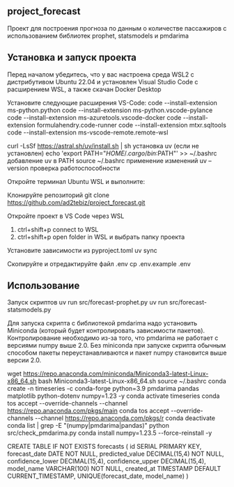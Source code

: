 ## project_forecast

Проект для построения прогноза по данным о количестве пассажиров с использованием библиотек prophet, statsmodels и pmdarima

## Установка и запуск проекта 

Перед началом убедитесь, что у вас настроена среда WSL2 с дистрибутивом Ubuntu 22.04 и установлен Visual Studio Code с расширением WSL, а также скачан Docker Desktop

Установите следующие расширения VS-Code:
code --install-extension ms-python.python
code --install-extension ms-python.vscode-pylance
code --install-extension ms-azuretools.vscode-docker
code --install-extension formulahendry.code-runner
code --install-extension mtxr.sqltools
code --install-extension ms-vscode-remote.remote-wsl

curl -LsSf https://astral.sh/uv/install.sh | sh             установка uv (если не установлен)
echo 'export PATH="$HOME/.cargo/bin:$PATH"' >> ~/.bashrc	добавление uv в PATH
source ~/.bashrc							                применение изменений
uv –version								                    проверка работоспособности

Откройте терминал Ubuntu WSL и выполните:

Клонируйте репозиторий
git clone https://github.com/ad2tebiz/project_forecast.git

Откройте проект в VS Code через WSL
1. ctrl+shift+p connect to WSL
2. ctrl+shift+p open folder in WSL и выбрать папку проекта

Установите зависимости из pyproject.toml
uv sync

Скопируйте и отредактируйте файл .env
cp .env.example .env

## Использование

Запуск скриптов
uv run src/forecast-prophet.py
uv run src/forecast-statsmodels.py

Для запуска скрипта с библиотекой pmdarima надо установить Miniconda (который будет контролировать зависимости пакетов). Контролирование необходимо из-за того, что pmdarima не работает c версиями numpy выше 2.0. Без miniconda при запуске скрипта обычным способом пакеты переустанавливаются и пакет numpy становится выше версии 2.0.

wget https://repo.anaconda.com/miniconda/Miniconda3-latest-Linux-x86_64.sh
bash Miniconda3-latest-Linux-x86_64.sh
source ~/.bashrc
conda create -n timeseries -c conda-forge python=3.9 pmdarima pandas matplotlib python-dotenv numpy=1.23 -y
conda activate timeseries
conda tos accept --override-channels --channel https://repo.anaconda.com/pkgs/main
conda tos accept --override-channels --channel https://repo.anaconda.com/pkgs/r
conda deactivate
conda list | grep -E "(numpy|pmdarima|pandas)"
python src/check_pmdarima.py
conda install numpy=1.23.5 --force-reinstall -y

CREATE TABLE IF NOT EXISTS forecasts (
            id SERIAL PRIMARY KEY,
            forecast_date DATE NOT NULL,
            predicted_value DECIMAL(15,4) NOT NULL,
            confidence_lower DECIMAL(15,4),
            confidence_upper DECIMAL(15,4),
            model_name VARCHAR(100) NOT NULL,
            created_at TIMESTAMP DEFAULT CURRENT_TIMESTAMP,
            UNIQUE(forecast_date, model_name)
        )
